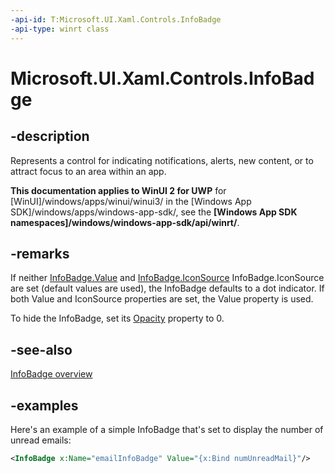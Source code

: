 ```yaml
---
-api-id: T:Microsoft.UI.Xaml.Controls.InfoBadge
-api-type: winrt class
---
```


# Microsoft.UI.Xaml.Controls.InfoBadge

<!--
public class InfoBadge : Windows.UI.Xaml.Controls.Control
-->

## -description

Represents a control for indicating notifications, alerts, new content, or to attract focus to an area within an app.

**This documentation applies to WinUI 2 for UWP** for [WinUI]/windows/apps/winui/winui3/ in the [Windows App SDK]/windows/apps/windows-app-sdk/, see the **[Windows App SDK namespaces]/windows/windows-app-sdk/api/winrt/**.

## -remarks

If neither [InfoBadge.Value](infobadge_value.md) and [InfoBadge.IconSource](infobadge_iconsource.md) InfoBadge.IconSource are set (default values are used), the InfoBadge defaults to a dot indicator. If both Value and IconSource properties are set, the Value property is used.

To hide the InfoBadge, set its [Opacity](../microsoft.ui.xaml/uielement_opacity.md) property to 0.

## -see-also

[InfoBadge overview](/windows/apps/design/controls/info-badge)

## -examples

Here's an example of a simple InfoBadge that's set to display the number of unread emails:

```xml
<InfoBadge x:Name="emailInfoBadge" Value="{x:Bind numUnreadMail}"/>
```
